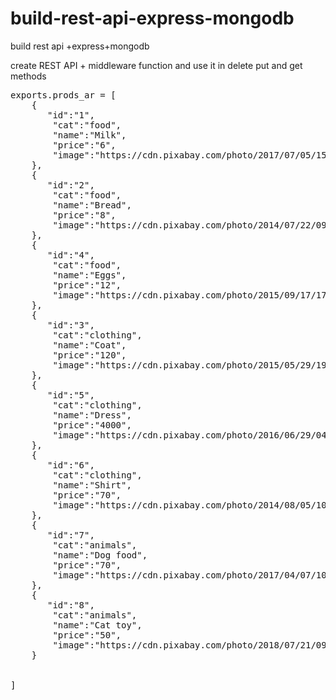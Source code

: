 # build-rest-api-express-mongodb
build rest api +express+mongodb

create REST API + middleware function and use it in delete put and get methods

<!--https://www.youtube.com/watch?v=fgTGADljAeg  --> 


<pre>
exports.prods_ar = [
    {
       "id":"1",
        "cat":"food",
        "name":"Milk",
        "price":"6",
        "image":"https://cdn.pixabay.com/photo/2017/07/05/15/41/milk-2474993_150.jpg"
    },
    {
       "id":"2",
        "cat":"food",
        "name":"Bread",
        "price":"8",
        "image":"https://cdn.pixabay.com/photo/2014/07/22/09/59/bread-399286_150.jpg"
    },
    {
       "id":"4",
        "cat":"food",
        "name":"Eggs",
        "price":"12",
        "image":"https://cdn.pixabay.com/photo/2015/09/17/17/19/egg-944495_150.jpg"
    },
    {
       "id":"3",
        "cat":"clothing",
        "name":"Coat",
        "price":"120",
        "image":"https://cdn.pixabay.com/photo/2015/05/29/19/19/person-789663_150.jpg"
    },
    {
       "id":"5",
        "cat":"clothing",
        "name":"Dress",
        "price":"4000",
        "image":"https://cdn.pixabay.com/photo/2016/06/29/04/17/wedding-dresses-1485984_150.jpg"
    },
    {
       "id":"6",
        "cat":"clothing",
        "name":"Shirt",
        "price":"70",
        "image":"https://cdn.pixabay.com/photo/2014/08/05/10/31/waiting-410328_150.jpg"
    },
    {
       "id":"7",
        "cat":"animals",
        "name":"Dog food",
        "price":"70",
        "image":"https://cdn.pixabay.com/photo/2017/04/07/10/53/dog-2210717_150.jpg"
    },
    {
       "id":"8",
        "cat":"animals",
        "name":"Cat toy",
        "price":"50",
        "image":"https://cdn.pixabay.com/photo/2018/07/21/09/17/cat-3552143_150.jpg"
    }
    
    
]

<pre/>

<!--link to great projet user menagment https://www.youtube.com/watch?v=W1Kttu53qTg -->


